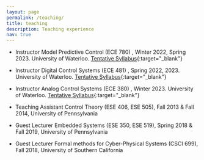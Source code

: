 ```yaml
---
layout: page
permalink: /teaching/
title: teaching
description: Teaching experience
nav: true
---
```

<!--
- [CSCI 567: Machine Learning](/assets/courses/CSCI567/index.html){:target="\_blank"} 
	- Spring 2021, 
	- _University of Southern California_

- CSCI 699 - Advanced Topics in Deep Learning (Guest Lecturer)
	- Fall 2020, 
	- _University of Southern California_

- EE 3025 Statistical Methods in Electrical and Computer Engineering (Guest Lecturer), 
	- Fall 2017, 
	- _University of Minnesota – Twin Cities_

-->

- <bold> Instructor </bold> Model Predictive Control (ECE 780) , Winter 2022, Spring 2023. University of Waterloo. [Tentative Syllabus](/assets/courses/ECE780MPC/ECE780_ModelPredictiveControl_Spring2023.pdf){:target="\_blank"}

- <bold> Instructor </bold> Digital Control Systems (ECE 481) , Spring 2022, 2023. University of Waterloo. [Tentative Syllabus](/assets/courses/ECE481/ECE481.pdf){:target="\_blank"}

- <bold> Instructor </bold> Analog Control Systems (ECE 380) , Winter 2023. University of Waterloo. [Tentative Syllabus](/assets/courses/ECE380/ECE380.pdf){:target="\_blank"}

- <bold>Teaching Assistant</bold> Control Theory (ESE 406, ESE 505), Fall 2013 & Fall 2014, University of Pennsylvania

- <bold>Guest Lecturer</bold> Embedded Systems (ESE 350, ESE 519), Spring 2018 & Fall 2019, University of Pennsylvania

- <bold>Guest Lecturer</bold> Formal methods for Cyber-Physical Systems (CSCI 699), Fall 2018, University of Southern
California 

